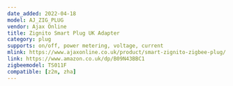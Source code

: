 ```yaml
---
date_added: 2022-04-18
model: AJ_ZIG_PLUG
vendor: Ajax Online
title: Zignito Smart Plug UK Adapter
category: plug
supports: on/off, power metering, voltage, current
mlink: https://www.ajaxonline.co.uk/product/smart-zignito-zigbee-plug/
link: https://www.amazon.co.uk/dp/B09N43BBC1
zigbeemodel: TS011F
compatible: [z2m, zha]
---
```

